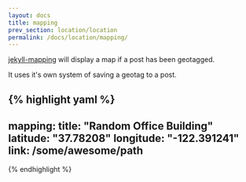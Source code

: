 ```yaml
---
layout: docs
title: mapping
prev_section: location/location
permalink: /docs/location/mapping/
---
```


[jekyll-mapping](https://github.com/matthewowen/jekyll-mapping#basic-usage) will display a map if a post has been geotagged.

It uses it's own system of saving a geotag to a post.

{% highlight yaml %}
---
mapping:
    title: "Random Office Building"
    latitude: "37.78208"
    longitude: "-122.391241"
    link: /some/awesome/path
---
{% endhighlight %}